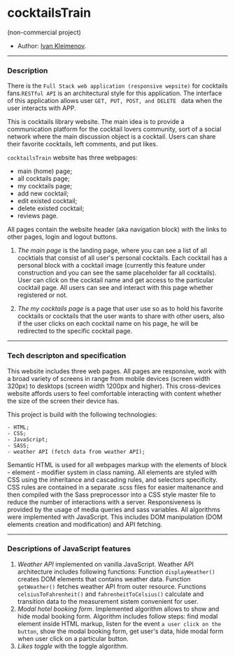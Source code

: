 # cocktailsTrain
(non-commercial project)

* Author: [Ivan Kleimenov](https://github.com/kleimenov).

---
### Description
There is the `Full Stack web application (responsive wepsite)` for cocktails fans.`RESTful API` is an architectural style for this application.
The interface of this application allows user `GET, PUT, POST, and DELETE ` data when the user interacts with APP.

This is cocktails library website. The main idea is to provide a communication platform for the cocktail lovers community, 
sort of a social network where the main discussion object is a cocktail. Users can share their favorite cocktails, left comments, and put likes.

`cocktailsTrain` website has three webpages:
- main (home) page;
- all cocktails page;
- my cocktails page;
- add new cocktail;
- edit existed cocktail;
- delete existed cocktail;
- reviews page.

All pages contain the website header (aka navigation block) with the links to other pages, login and logout buttons. 

1) _The main page_ is the landing page, where you can see a list of all cocktials that consist of all user's personal cocktails. 
Each cocktail has a personal block with a cocktail image (currently this feature under construction and you can see the same placeholder far all cocktails). 
User can click on the cocktail name and get access to the particular cocktail page. All users can see and interact with this page whether registered or not.

2) _The my cocktails page_ is a page that user use so as to hold his favorite cocktails or cocktails that the user wants to share with other users, 
also if the user clicks on each cocktail name on his page, he will be redirected to the specific cocktail page.


---





























### Tech descripton and specification

This website includes three web pages. All pages are responsive, work with a broad variety of screens in range from mobile devices (screen width 320px) to desktops (screen width 1200px and higher). This cross-devices website affords users to feel comfortable interacting with content whether the size of the screen their device has.

This project is build with the following technologies:
```
- HTML;
- CSS;
- JavaScript;
- SASS;
- weather API (fetch data from weather API);
```
Semantic HTML is used for all webpages markup with the elements of block - element - modifier system in class naming. All elements are styled with CSS using the inheritance and cascading rules, and selectors specificity. CSS rules are contained in a separate .scss files for easier maitenance and then compiled with the Sass preprocessor into a CSS style master file to reduce the number of interactions with a server. Responsiveness is provided by the usage of media queries and sass variables.
All algorithms  were implemented with JavaScript. This includes DOM manipulation (DOM elements creation and modification) and API fetching.

---
### Descriptions of JavaScript features 
1) _Weather API_ implemented on vanilla JavaScript. Weather API architecture includes following functions: 
Function `displayWeather()` creates DOM elements that contains weather data. Function `getWeather()` fetches weather API from outer resource. Functions `celsiusToFahrenheit()` and `fahrenheitToCelsius()` calculate and transition data to the measurement sistem convenient for user.
2) _Modal hotel booking form_. Implemented algorithm allows to show and hide modal booking form. Algorithm includes follow steps: find modal element inside HTML markup, listen for the event `a user click on the button`, show the modal booking form, get user's data, hide modal form when user click on a particular button. 
3) _Likes toggle_ with the toggle algorithm.


